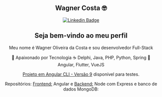 <div align="center">
 
## Wagner Costa :nerd_face:
[![Linkedin Badge](https://img.shields.io/badge/-LinkedIn-blue?style=flat-square&logo=Linkedin&logoColor=white)](https://www.linkedin.com/in/wagnercostta/)

## Seja bem-vindo ao meu perfil

Meu nome é Wagner Oliveira da Costa e sou desenvolvedor Full-Stack

 :blue_heart: Apaixonado por Tecnologia
 :coffee: Delphi, Java, PHP, Python, Spring
 :star_struck: Angular, Flutter, VueJS

[Projeto em Angular CLI - Versão 9](https://angular-9-crud-front-and-back-end-cod3er.vercel.app/products) disponível para testes. 

Repositórios: [Frontend:](https://github.com/wgcostta/angular-9-CRUD-frontAndBackEnd-Cod3er) Angular e [Backend:](https://github.com/wgcostta/node-express-backend-mongoDB-online) Node com Express e banco de dados MongoDB:
</div>

